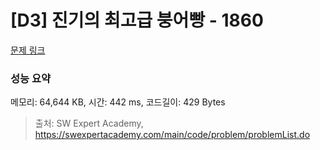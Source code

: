 # [D3] 진기의 최고급 붕어빵 - 1860 

[문제 링크](https://swexpertacademy.com/main/code/problem/problemDetail.do?contestProbId=AV5LsaaqDzYDFAXc) 

### 성능 요약

메모리: 64,644 KB, 시간: 442 ms, 코드길이: 429 Bytes



> 출처: SW Expert Academy, https://swexpertacademy.com/main/code/problem/problemList.do